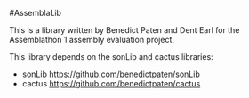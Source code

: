 #AssemblaLib

This is a library written by Benedict Paten and Dent Earl for the Assemblathon 1 assembly evaluation project. 

This library depends on the sonLib and cactus libraries:

* sonLib <https://github.com/benedictpaten/sonLib>
* cactus <https://github.com/benedictpaten/cactus>
